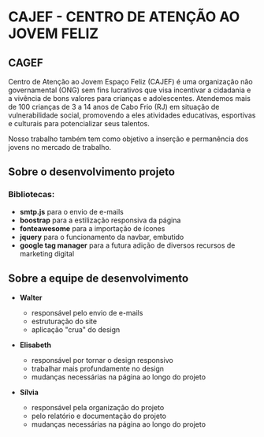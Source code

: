# CAJEF - CENTRO DE ATENÇÃO AO JOVEM FELIZ

## CAGEF

Centro de Atenção ao Jovem Espaço Feliz (CAJEF) é uma organização não governamental (ONG) sem fins lucrativos que visa incentivar a cidadania e a vivência de bons valores para crianças e adolescentes. Atendemos mais de 100 crianças de 3 a 14 anos de Cabo Frio (RJ) em situação de vulnerabilidade social, promovendo a eles atividades educativas, esportivas e culturais para potencializar seus talentos.

Nosso trabalho também tem como objetivo a inserção e permanência dos jovens no mercado de trabalho.

## Sobre o desenvolvimento projeto 

### Bibliotecas:
- **smtp.js** para o envio de e-mails
- **boostrap** para a estilização responsiva da página
- **fonteawesome** para a importação de ícones
- **jquery** para o funcionamento da navbar, embutido 
- **google tag manager** para a futura adição de diversos recursos de marketing digital

## Sobre a equipe de desenvolvimento
- **Walter** 
  - responsável pelo envio de e-mails
  - estruturação do site
  - aplicação "crua" do design
  
- **Elisabeth**
  - responsável por tornar o design responsivo
  - trabalhar mais profundamente no design
  - mudanças necessárias na página ao longo do projeto
  
- **Sílvia**
  - responsável pela organização do projeto
  - pelo relatório e documentação do projeto
  - mudanças necessárias na página ao longo do projeto
